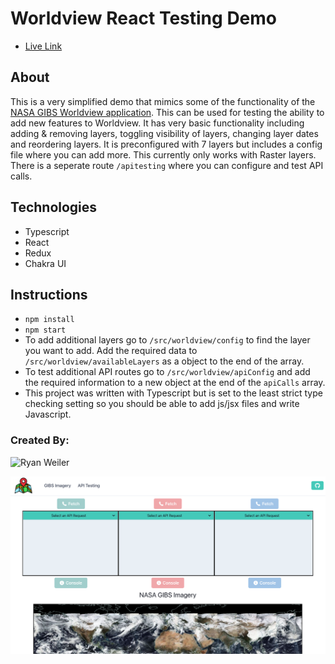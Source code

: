 # Worldview React Testing Demo

* [Live Link](http://worldimagery.net/)

## About
This is a very simplified demo that mimics some of the functionality of the [NASA GIBS Worldview application](https://github.com/nasa-gibs/worldview). This can be used for testing the ability to add new features to Worldview. It has very basic functionality including adding & removing layers, toggling visibility of layers, changing layer dates and reordering layers. It is preconfigured with 7 layers but includes a config file where you can add more. This currently only works with Raster layers. There is a seperate route `/apitesting` where you can configure and test API calls.

## Technologies
* Typescript
* React
* Redux
* Chakra UI

## Instructions
* `npm install`
* `npm start`
* To add additional layers go to `/src/worldview/config` to find the layer you want to add. Add the required data to `/src/worldview/availableLayers` as a object to the end of the array. 
* To test additional API routes go to `/src/worldview/apiConfig` and add the required information to a new object at the end of the `apiCalls` array.
* This project was written with Typescript but is set to the least strict type checking setting so you should be able to add js/jsx files and write Javascript.  

### Created By:
![Ryan Weiler](https://github.com/ryanweiler92)

![screenshot](./public/screenshot.png)